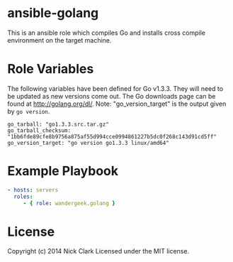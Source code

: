 # ansible-golang

This is an ansible role which compiles Go and installs cross compile environment on the target machine.

# Role Variables

The following variables have been defined for Go v1.3.3.  They will need to be updated as new versions come out. The Go downloads page can be found at http://golang.org/dl/. Note: "go_version_target" is the output given by `go version`.

```
go_tarball: "go1.3.3.src.tar.gz"
go_tarball_checksum: "1bb6fde89cfe8b9756a875af55d994cce0994861227b5dc0f268c143d91cd5ff"
go_version_target: "go version go1.3.3 linux/amd64"
```

# Example Playbook

```yaml
- hosts: servers
  roles:
     - { role: wandergeek.golang }
```

# License

Copyright (c) 2014 Nick Clark
Licensed under the MIT license.
